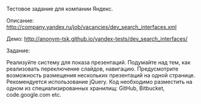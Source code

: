 Тестовое задание для компании Яндекс.

Описание: http://company.yandex.ru/job/vacancies/dev_search_interfaces.xml

Демо: http://anonym-tsk.github.io/yandex-tests/dev_search_interfaces/

Задание:

Реализуйте систему для показа презентаций. Подумайте над тем, как реализовать переключение слайдов, навигацию. Предусмотрите возможность размещения нескольких презентаций на одной странице. Рекомендуется использование jQuery. Код необходимо разместить на одном из специализированных хранилищ: GitHub, Bitbucket, code.google.com etc.